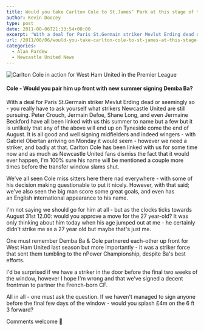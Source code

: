 ```yaml
---
title: Would you take Carlton Cole to St.James’ Park at this stage of the transfer window?
author: Kevin Doocey
type: post
date: 2011-08-06T21:33:54+00:00
excerpt: 'With a deal for Paris St.Germain striker Mevlut Erding dead or seemingly so - you really have to ask yourself what strikers Newcastle United are still pursuing..'
url: /2011/08/06/would-you-take-carlton-cole-to-st-james-at-this-stage-of-the-transfer-window/
categories:
  - Alan Pardew
  - Newcastle United News
---
```


![Carlton Cole in action for West Ham United in the Premier League](https://www.tynetime.com/wp-content/uploads/2011/08/Carlton-Cole-West-Ham.jpg "Carlton-Cole-West-Ham")

#### Cole - Would you pair him up front with new summer signing Demba Ba?

With a deal for Paris St.Germain striker Mevlut Erding dead or seemingly so - you really have to ask yourself what strikers Newcastle United are still pursuing. Peter Crouch, Jermain Defoe, Shane Long, and even Jermaine Beckford have all been linked with us this summer to name but a few but it is unlikely that any of the above will end up on Tyneside come the end of August. It is all good and well  signing midfielders and indeed wingers - with Gabriel Obertan arriving on Monday it would seem - however we need a striker, and badly at that. Carlton Cole has been linked with us for some time now and as much as Newcastle United fans dismiss the fact that it would ever happen, I'm 100% sure his name will be mentioned a couple more times before the transfer window slams shut.

We've all seen Cole miss sitters here there nad everywhere - with some of his decision making questionable to put it nicely. However, with that said; we've also seen the big man score some great goals, and even has an English international appearance to his name.

I'm not saying we should go for him at all - but as the clocks ticks towards August 31st 12.00: would you approve a move for the 27 year-old? It was only thinking about him today when his age jumped out at me - he certainly didn't strike me as a 27 year old but maybe that's just me.

One must remember Demba Ba & Cole partnered each-other up front for West Ham United last season but more importantly - it was a striker force that sent them tumbling to the nPower Championship, despite Ba's best efforts.

I'd be surprised if we have a striker in the door before the final two weeks of the window, however I hope I'm wrong and that we've signed a decent frontman to partner the French-born CF.

All in all - one must ask the question. If we haven't managed to sign anyone before the final few days of the window - would you splash £4m on the 6 ft 3 forward?

Comments welcome 🙂

